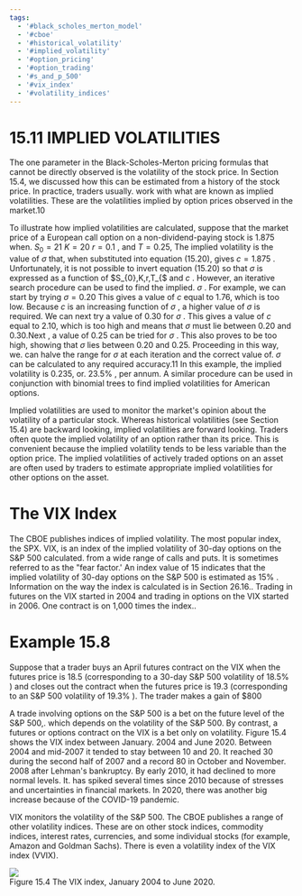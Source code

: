 ```yaml
---
tags:
  - '#black_scholes_merton_model'
  - '#cboe'
  - '#historical_volatility'
  - '#implied_volatility'
  - '#option_pricing'
  - '#option_trading'
  - '#s_and_p_500'
  - '#vix_index'
  - '#volatility_indices'
---
```

# 15.11 IMPLIED VOLATILITIES  

The one parameter in the Black-Scholes-Merton pricing formulas that cannot be directly observed is the volatility of the stock price. In Section 15.4, we discussed how this can be estimated from a history of the stock price. In practice, traders usually. work with what are known as implied volatilities. These are the volatilities implied by option prices observed in the market.10  

To illustrate how implied volatilities are calculated, suppose that the market price of a European call option on a non-dividend-paying stock is 1.875 when. $S_{0}=21$ $K=20$ $r=0.1$ , and $T=0.25,$ The implied volatility is the value of $\sigma$ that, when substituted into equation (15.20), gives $c=1.875$ . Unfortunately, it is not possible to invert equation (15.20) so that $\sigma$ is expressed as a function of $S_{0},K,r,T_{$ and $c$ . However, an iterative search procedure can be used to find the implied. $\sigma$ . For example, we can start by trying $\sigma=0.20$ This gives a value of $c$ equal to 1.76, which is too low. Because $c$ is an increasing function of $\sigma$ , a higher value of $\sigma$ is required. We can next try a value of 0.30 for $\sigma$ . This gives a value of $c$ equal to 2.10, which is too high and means that $\sigma$ must lie between 0.20 and $0.30.\mathrm{Next}$ , a value of 0.25 can be tried for $\sigma$ . This also proves to be too high, showing that $\sigma$ lies between 0.20 and 0.25. Proceeding in this way, we. can halve the range for $\sigma$ at each iteration and the correct value of. $\sigma$ can be calculated to any required accuracy.11 In this example, the implied volatility is 0.235, or. $23.5\%$ , per annum. A similar procedure can be used in conjunction with binomial trees to find implied volatilities for American options.  

Implied volatilities are used to monitor the market's opinion about the volatility of a particular stock. Whereas historical volatilities (see Section 15.4) are backward looking, implied volatilities are forward looking. Traders often quote the implied volatility of an option rather than its price. This is convenient because the implied volatility tends to be less variable than the option price. The implied volatilities of actively traded options on an asset are often used by traders to estimate appropriate implied volatilities for other options on the asset.  

# The VIX Index  

The CBOE publishes indices of implied volatility. The most popular index, the SPX. VIX, is an index of the implied volatility of 30-day options on the S&P 500 calculated. from a wide range of calls and puts. It is sometimes referred to as the "fear factor.' An index value of 15 indicates that the implied volatility of 30-day options on the S&P 500 is estimated as $15\%$ . Information on the way the index is calculated is in Section 26.16.. Trading in futures on the VIX started in 2004 and trading in options on the VIX started in 2006. One contract is on 1,000 times the index..  

# Example 15.8  

Suppose that a trader buys an April futures contract on the VIX when the futures price is 18.5 (corresponding to a 30-day S&P 500 volatility of $18.5\%$ ) and closes out the contract when the futures price is 19.3 (corresponding to an S&P 500 volatility of $19.3\%$ ). The trader makes a gain of $\$800$  

A trade involving options on the S&P 500 is a bet on the future level of the S&P 500,. which depends on the volatility of the S&P 500. By contrast, a futures or options contract on the VIX is a bet only on volatility. Figure 15.4 shows the VIX index between January. 2004 and June 2020. Between 2004 and mid-2007 it tended to stay between 10 and 20. It reached 30 during the second half of 2007 and a record 80 in October and November. 2008 after Lehman's bankruptcy. By early 2010, it had declined to more normal levels. It. has spiked several times since 2010 because of stresses and uncertainties in financial markets. In 2020, there was another big increase because of the COVID-19 pandemic.  

VIX monitors the volatility of the S&P 500. The CBOE publishes a range of other volatility indices. These are on other stock indices, commodity indices, interest rates, currencies, and some individual stocks (for example, Amazon and Goldman Sachs). There is even a volatility index of the VIX index (VVIX).  

![](ec90d82cc34c1b3396dc205f0ac62039ead1a4e335c6e61eed922b86c2db23b4.jpg)  
Figure 15.4 The VIX index, January 2004 to June 2020.  
